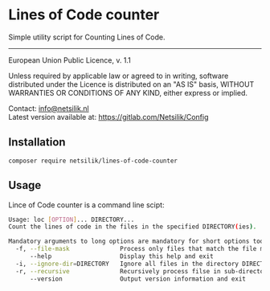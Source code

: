 Lines of Code counter
=====================

Simple utility script for Counting Lines of Code.

---

European Union Public Licence, v. 1.1

Unless required by applicable law or agreed to in writing, software
distributed under the Licence is distributed on an "AS IS" basis,
WITHOUT WARRANTIES OR CONDITIONS OF ANY KIND, either express or implied.

Contact: info@netsilik.nl  
Latest version available at: https://gitlab.com/Netsilik/Config


Installation
------------

```
composer require netsilik/lines-of-code-counter
```

Usage
-----

Lince of Code counter is a command line scipt:


```bash
Usage: loc [OPTION]... DIRECTORY...
Count the lines of code in the files in the specified DIRECTORY(ies).

Mandatory arguments to long options are mandatory for short options too.
  -f, --file-mask              Process only files that match the file mask
      --help                   Display this help and exit
  -i, --ignore-dir=DIRECTORY   Ignore all files in the directory DIRECTORY
  -r, --recursive              Recursively process filse in sub-directories
      --version                Output version information and exit
```
